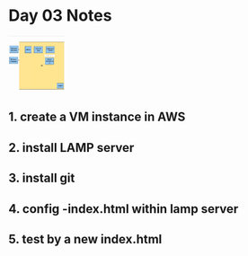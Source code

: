 # Day 03 Notes
 <img src="assets/14.png" height="100px" width="100px" />

## 1. create a VM instance in AWS 

## 2. install LAMP server 

## 3. install git 

## 4. config -index.html within lamp server

## 5. test by a new index.html 






